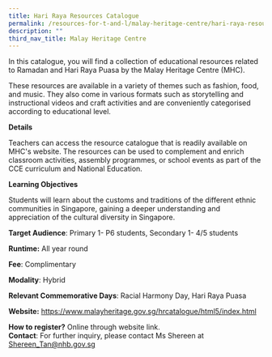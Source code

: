 ```yaml
---
title: Hari Raya Resources Catalogue
permalink: /resources-for-t-and-l/malay-heritage-centre/hari-raya-resources-catalogue/
description: ""
third_nav_title: Malay Heritage Centre
---
```

In this catalogue, you will find a collection of educational resources related to Ramadan and Hari Raya Puasa by the Malay Heritage Centre (MHC). 

These resources are available in a variety of themes such as fashion, food, and music. They also come in various formats such as storytelling and instructional videos and craft activities and are conveniently categorised according to educational level.

**Details**

Teachers can access the resource catalogue that is readily available on MHC's website. The resources can be used to complement and enrich classroom activities, assembly programmes, or school events as part of the CCE curriculum and National Education.

**Learning Objectives**

Students will learn about the customs and traditions of the different ethnic communities in Singapore, gaining a deeper understanding and appreciation of the cultural diversity in Singapore.

**Target Audience**: Primary 1- P6 students, Secondary 1- 4/5 students
	
**Runtime:** All year round			

**Fee**: Complimentary		

**Modality**: Hybrid	
			
**Relevant Commemorative Days**: Racial Harmony Day, Hari Raya Puasa			

**Website:** https://www.malayheritage.gov.sg/hrcatalogue/html5/index.html

**How to register?** Online through website link.						
**Contact**: For further inquiry, please contact Ms Shereen at Shereen_Tan@nhb.gov.sg 			
			
